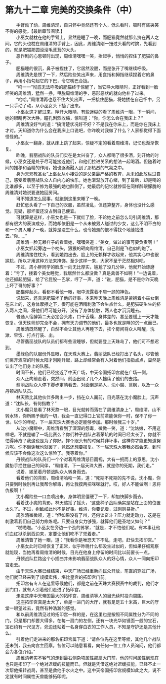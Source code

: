 <h1>第九十二章 完美的交换条件（中）</h1>
<div id="content">&nbsp&nbsp&nbsp&nbsp&nbsp&nbsp&nbsp&nbsp
 手臂动了动，周维清现，自只怀中竞然还有个人，低头看时，顿时有些哭笑不得的感觉。【最新章节阅读.】
 <br/>&nbsp&nbsp&nbsp&nbsp&nbsp&nbsp&nbsp&nbsp
 小巫女就枕在他的手臂上，显然是睡了一晚，而肥猫竟然就那么挤在两人之间，它的头也枕在周维清的手臂上，因此，周维清刚一扭过头看的时摈，先看到的，就是肥猫那圆滚滚毛茸茸的大头。
 <br/>&nbsp&nbsp&nbsp&nbsp&nbsp&nbsp&nbsp&nbsp
 恶作剧的心思顿时出现，周维清嘿嘿一笑，抬起手，悄悄的捏住了肥猫的鼻子。
 <br/>&nbsp&nbsp&nbsp&nbsp&nbsp&nbsp&nbsp&nbsp
 肥猫睡的很沉，鼻子被捏住了，它居然没醒，而是张开了嘴继续呼吸。
 <br/>&nbsp&nbsp&nbsp&nbsp&nbsp&nbsp&nbsp&nbsp
 周维清先是愣了一下，然后险些笑出声来，用食指和拇指继续捏着它的鼻子，再用小指勾起它的下巴，令它嘴巴合拢。
 <br/>&nbsp&nbsp&nbsp&nbsp&nbsp&nbsp&nbsp&nbsp
 “呜一一”彻底无法呼吸的肥猫终于惊醒了，当它睁大眼睛时，正好看到一脸坏笑的周维清，猛然一挣，甩脱周维清的手，恶形恶状的就向他朴了过来。
 <br/>&nbsp&nbsp&nbsp&nbsp&nbsp&nbsp&nbsp&nbsp
 “哈哈。”周维清再也忍不住大笑出声，一把接住肥猫，将她搂在自己怀中，另一只手动了动，从小巫女头下抽了出来。
 <br/>&nbsp&nbsp&nbsp&nbsp&nbsp&nbsp&nbsp&nbsp
 小巫女这才醒过来，睁开大眼睛，有些迷糊的看了周维清一眼，下一瞬间，她的眼睛再次大睁，瞳孔剧烈收缩，惊叫道：“你，你怎么会在我床上？”
 <br/>&nbsp&nbsp&nbsp&nbsp&nbsp&nbsp&nbsp&nbsp
 周维清没好气的道：“搞清楚状况好不好？不是我在你床上，而是你在我床上才对。天知道你为什么会在我床上口说吧，你昨晚对我做了什么？人家都觉得下面怪怪的。”
 <br/>&nbsp&nbsp&nbsp&nbsp&nbsp&nbsp&nbsp&nbsp
 小巫女一翻身，就从床上跳了起来，惊疑不定的看着周维清，记忆也渐渐恢复。
 <br/>&nbsp&nbsp&nbsp&nbsp&nbsp&nbsp&nbsp&nbsp
 昨晚，翡丽战队的队员们实在是太兴奋了，众人都喝了很多酒。刻开始的时候，小巫女还是处于尽可能接近他们，和他们拉进关系的想法一起喝酒。但随着时间的推移和酒精的作用，她也逐渐融入到了那热烈的气氛之中。
 <br/>&nbsp&nbsp&nbsp&nbsp&nbsp&nbsp&nbsp&nbsp
 身为天邪教圣女”上巫女从小接受的是父亲最严格的教育，从未如此放纵过自己，感受着翡丽战队众人自内心的快乐，她也渐渐放开心绪，到了最后，却是喝的比谁都多，以至于修为最强的她也醉倒了。她最后的记忆就停留在同样醉眼朦胧的周维清对她说要送她回房间。
 <br/>&nbsp&nbsp&nbsp&nbsp&nbsp&nbsp&nbsp&nbsp
 可不知道怎么回事，就跑到这里来睡了一晚。
 <br/>&nbsp&nbsp&nbsp&nbsp&nbsp&nbsp&nbsp&nbsp
 赶忙低头看了一下自己的衣服，虽然凌乱，但还算整齐，身体也没什么感觉。无疑，那坏蛋还没占到自己便宜。
 <br/>&nbsp&nbsp&nbsp&nbsp&nbsp&nbsp&nbsp&nbsp
 可就算是这样，小巫女也是一下就红了脸，不论她之前怎么勾引周维清，那都有很大的表演成分，而她却依旧是一个从未被男人碰过的少女，这么不明不白的和一个男人睡了一晚，就算是没生什么，也令她羞的恨不得找个地缝钻进去。”你……”
 <br/>&nbsp&nbsp&nbsp&nbsp&nbsp&nbsp&nbsp&nbsp
 周维清一脸无赖样子的看着她，嘿嘿笑道：“美女，做过的事可要负责啊！”
 <br/>&nbsp&nbsp&nbsp&nbsp&nbsp&nbsp&nbsp&nbsp
 小巫女抓起旁边一个枕头，狠狠的砸向周维清，自己则是飞也似的跑了。
 <br/>&nbsp&nbsp&nbsp&nbsp&nbsp&nbsp&nbsp&nbsp
 周维清接住枕头，看到她跑出去，脸上的无赖样才收起来，他其实心中也很尴尬，所以才用这种方法来掩饰。至少这样一来，大家不至于茫然相对吧。
 <br/>&nbsp&nbsp&nbsp&nbsp&nbsp&nbsp&nbsp&nbsp
 不过，周小胖同学的脸皮一向无比厚实，尴尬了没几分钟，他就开始琢磨着：“亏了，搂着个美女睡觉，我居然什么都没做？真是禽兽不如啊！“一边说着，他还抓起肥猫，给了它屁股一巴掌，哼了一声，道：“说，肥猫，是不是你昨天晚上坏了哥的好事？”
 <br/>&nbsp&nbsp&nbsp&nbsp&nbsp&nbsp&nbsp&nbsp
 肥猫仰起头，看都不看他一眼，眼中流露着不屑一顾的神色。
 <br/>&nbsp&nbsp&nbsp&nbsp&nbsp&nbsp&nbsp&nbsp
 说起来，还真是肥猫坏了他的好事，本来昨天晚上周维清是紧抱着小巫女倒在床上的，这身体摩擦之下，很可能在酒精刺激下会生点什么，是肥猫硬生生的挤入两人之间，将他们尽可能分开，没有了身体接触，两人也才沉沉睡去。
 <br/>&nbsp&nbsp&nbsp&nbsp&nbsp&nbsp&nbsp&nbsp
 普通人宿醉第二天必定会头疼，口干舌燥，身体差的，甚至要缓上一天才能恢复。但天珠师却完全不会，拥有天力调节的他们，最多也就是睡的沉一点而已。
 <br/>&nbsp&nbsp&nbsp&nbsp&nbsp&nbsp&nbsp&nbsp
 周维清既然醒了，自然不会让其他人再睡下去，挨个房间将众人叫醒，洗漱、早饭、打点行装、出。
 <br/>&nbsp&nbsp&nbsp&nbsp&nbsp&nbsp&nbsp&nbsp
 尽管翡丽战队的队员们都有些没睡够，但就要登上天珠岛了，他们可不想迟到。
 <br/>&nbsp&nbsp&nbsp&nbsp&nbsp&nbsp&nbsp&nbsp
 墨绿色的队服份外显眼，在天珠大赛上，翡丽战队已经打出了名头，尽管他们离开酒店的时候太阳才刚刚升起，路上却经常会有人对着他们指指点点，显然是认出了他们身上的队服。
 <br/>&nbsp&nbsp&nbsp&nbsp&nbsp&nbsp&nbsp&nbsp
 时间不长，他们已经接近了中天广场，中天帝国拓印宫就在广场一侧。
 <br/>&nbsp&nbsp&nbsp&nbsp&nbsp&nbsp&nbsp&nbsp
 众人正向前走着，突然间，前面出现了几个人挡续了他们的去路。
 <br/>&nbsp&nbsp&nbsp&nbsp&nbsp&nbsp&nbsp&nbsp
 翡丽战队众人停下脚步定睛看去，对面倒是熟人，沈小魔、蓝枫，以及一众丹顿战队队员。
 <br/>&nbsp&nbsp&nbsp&nbsp&nbsp&nbsp&nbsp&nbsp
 林天熬比其他伙伴多跨出一步，挡在众人面前，目光落在沈小魔脸上，沉声道：“沈队长，有何指教？”
 <br/>&nbsp&nbsp&nbsp&nbsp&nbsp&nbsp&nbsp&nbsp
 沈小魔只是看了林天熬一眼，目光就转而落在了周维清身上“，周维清。山不转水转，你所赐予我的一切，我会一直记得口上官前辈能保你一时，保不了你一世。以你的年纪，下一届天珠大赛也必定能够参加。那时候我三十岁。”
 <br/>&nbsp&nbsp&nbsp&nbsp&nbsp&nbsp&nbsp&nbsp
 从沈小魔眼中，周维清看到了深深的怨毒，微微一笑，道：“沈姑娘，不用这样吧。不就是输了一场比赛么？你们种子战队占着茅坑的时间已经太长了，你就不怕得痔疮？我这也是为了你好。摔个跟头有的时候并非坏事，这样你才能更知道努力呢。你不谢谢我也就罢了，竟然还想要报复。下一届天珠大赛我必然会来，到时候应该不会像这次这么惊险了。我等着你。”
 <br/>&nbsp&nbsp&nbsp&nbsp&nbsp&nbsp&nbsp&nbsp
 丹顿战队的队员们一个个对着周维清怒目而视，大有一拥而上的意思，沈小魔抬手拦住自己的同伴，“周维清，下一届天珠大赛，就是你的死期，我们走。”
 <br/>&nbsp&nbsp&nbsp&nbsp&nbsp&nbsp&nbsp&nbsp
 说着，她革着丹顿战队众人转身而去。
 <br/>&nbsp&nbsp&nbsp&nbsp&nbsp&nbsp&nbsp&nbsp
 看着他们的背影，周维清哈哈一笑，道：“死期不死期的先不说，沈小魔，你只要到时候别再让我帮你解毒，再让我摸两把咪咪就行。哎，好人不能做啊！恩将仇报啊！”
 <br/>&nbsp&nbsp&nbsp&nbsp&nbsp&nbsp&nbsp&nbsp
 沈小魔险些一口血喷出来，身体明显僵硬了一下，却加快脚步而去。
 <br/>&nbsp&nbsp&nbsp&nbsp&nbsp&nbsp&nbsp&nbsp
 看着沈小魔的背影，林天熬摇了摇头，“这些种子战队确实是站在上面的位置太久了。不过，树敌如此也不是好事。维清，你要记着，过刚则易折。”
 <br/>&nbsp&nbsp&nbsp&nbsp&nbsp&nbsp&nbsp&nbsp
 周雅清微微领，道：“但如果没有了州，还何谈奋斗？压力就走动力，这是在刺激着我们自己努力修炼呢。只要自身实力够强，就算他们是圣地又如何？”
 <br/>&nbsp&nbsp&nbsp&nbsp&nbsp&nbsp&nbsp&nbsp
 “啪啪啪。“小巫女在旁边一个劲的苏掌，“就是，才不怕他们呢。有本事让他们血红狱杀到西边来，定要让他们吃不了兜着走。”
 <br/>&nbsp&nbsp&nbsp&nbsp&nbsp&nbsp&nbsp&nbsp
 周维清瞥了她一眼，道：“我看你是唯恐天下不乱，走吧，赶快去拓印宫。”
 <br/>&nbsp&nbsp&nbsp&nbsp&nbsp&nbsp&nbsp&nbsp
 小巫女此时已经恢复了正常，似乎昨晚什么都没生过似的，但如果仔细观察就能现，当她再看周维清的时候，目光在他身上停留的时间比以前要长一点。
 <br/>&nbsp&nbsp&nbsp&nbsp&nbsp&nbsp&nbsp&nbsp
 丹顿战队拦路这个小插曲并未影响翡丽战队众人的好心情，众人一同向拓印宫走去。
 <br/>&nbsp&nbsp&nbsp&nbsp&nbsp&nbsp&nbsp&nbsp
 由于天珠大赛已经结束，中天广场已经重新向民众开放，笔直的穿过广场，他们就已经来到了规模宏伟，堪比皇宫的拓印宫门前。
 <br/>&nbsp&nbsp&nbsp&nbsp&nbsp&nbsp&nbsp&nbsp
 拓印宫有专人在这里等候他们，都是之前在天珠大赛预赛中的裁判，他们才到门口，就有人引着他们走进了拓印宫。
 <br/>&nbsp&nbsp&nbsp&nbsp&nbsp&nbsp&nbsp&nbsp
 走进这座中天帝国最大的拓印宫，周维清等人的目光续时投向周围。
 <br/>&nbsp&nbsp&nbsp&nbsp&nbsp&nbsp&nbsp&nbsp
 这座拓印宫真是太大了，单是一进门的大厅，就有足足五十米高，巨大的厅堂一眼望过去，竟然有种浩瀚的感觉。
 <br/>&nbsp&nbsp&nbsp&nbsp&nbsp&nbsp&nbsp&nbsp
 和以前周维清见过的拓印宫一样的是，在这里也是按照不同属性分为不同的门，只是那门却要大得多，在每一扇门的左侧，还有一块光华如镜面一般的宝石，宝石约有一尺见方，旁边还站着一名身穿白衣的工作人员，不知是守护还是其他什么。
 <br/>&nbsp&nbsp&nbsp&nbsp&nbsp&nbsp&nbsp&nbsp
 引着他们走进来的那名拓印宫属下道：“请各位先在这里等候，其他几个战队还未到，我去向宫主回禀。各位可以随意看看，向任何一位工作人员询问，他们都会为各位介绍。”
 <br/>&nbsp&nbsp&nbsp&nbsp&nbsp&nbsp&nbsp&nbsp
 周维清老实不客气的走到最右侧杂项属性那扇大门前，他的时间属性到现在也只是拓印了一个绝对迟缓的技能而已，但就是凭借这绝对迟缓技能，已经不止一次帮他扭转战局，甚至是救他于水火之中。这中天帝国拓印宫规模如此之大，说不定就有时间属性天兽能够拓印呢。
 <br/>&nbsp&nbsp&nbsp&nbsp&nbsp&nbsp&nbsp&nbsp
 <br/>&nbsp&nbsp&nbsp&nbsp&nbsp&nbsp&nbsp&nbsp
</div>
